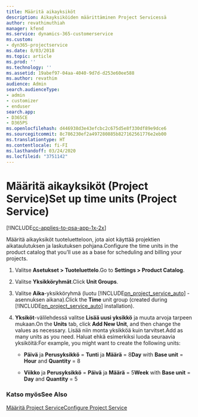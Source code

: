 ```yaml
---
title: Määritä aikayksiköt
description: Aikayksiköiden määrittäminen Project Servicessä
author: revathimuthiah
manager: kfend
ms.service: dynamics-365-customerservice
ms.custom:
- dyn365-projectservice
ms.date: 8/03/2018
ms.topic: article
ms.prod: ''
ms.technology: ''
ms.assetid: 19abef97-04aa-4040-9d7d-d253e60ee588
ms.author: revathim
audience: Admin
search.audienceType:
- admin
- customizer
- enduser
search.app:
- D365CE
- D365PS
ms.openlocfilehash: d446938d3e43efcbc2c675d5e8f330df89e9dce6
ms.sourcegitcommit: 8c786230ef2a497280885b827162561776e2eb00
ms.translationtype: HT
ms.contentlocale: fi-FI
ms.lasthandoff: 03/24/2020
ms.locfileid: "3751142"
---
```

# <a name="set-up-time-units-project-service"></a><span data-ttu-id="10d04-103">Määritä aikayksiköt (Project Service)</span><span class="sxs-lookup"><span data-stu-id="10d04-103">Set up time units (Project Service)</span></span>

[!INCLUDE[cc-applies-to-psa-app-1x-2x](../includes/cc-applies-to-psa-app-1x-2x.md)]

<span data-ttu-id="10d04-104">Määritä aikayksiköt tuoteluetteloon, jota aiot käyttää projektien aikataulutuksen ja laskutuksen pohjana.</span><span class="sxs-lookup"><span data-stu-id="10d04-104">Configure the time units in the product catalog that you’ll use as a base for scheduling and billing your projects.</span></span>  
  
1. <span data-ttu-id="10d04-105">Valitse **Asetukset > Tuoteluettelo**.</span><span class="sxs-lookup"><span data-stu-id="10d04-105">Go to **Settings > Product Catalog**.</span></span>  
  
2. <span data-ttu-id="10d04-106">Valitse **Yksikköryhmät**.</span><span class="sxs-lookup"><span data-stu-id="10d04-106">Click **Unit Groups**.</span></span>  
  
3. <span data-ttu-id="10d04-107">Valitse **Aika**-yksikköryhmä (luotu [!INCLUDE[pn_project_service_auto](../includes/pn-project-service-auto.md)] -asennuksen aikana).</span><span class="sxs-lookup"><span data-stu-id="10d04-107">Click the **Time** unit group (created during [!INCLUDE[pn_project_service_auto](../includes/pn-project-service-auto.md)] installation).</span></span>  
  
4. <span data-ttu-id="10d04-108">**Yksiköt**-välilehdessä valitse **Lisää uusi yksikkö** ja muuta arvoja tarpeen mukaan.</span><span class="sxs-lookup"><span data-stu-id="10d04-108">On the **Units** tab, click **Add New Unit**, and then change the values as necessary.</span></span> <span data-ttu-id="10d04-109">Lisää niin monta yksikköä kuin tarvitset.</span><span class="sxs-lookup"><span data-stu-id="10d04-109">Add as many units as you need.</span></span> <span data-ttu-id="10d04-110">Haluat ehkä esimerkiksi luoda seuraavia yksiköitä:</span><span class="sxs-lookup"><span data-stu-id="10d04-110">For example, you might want to create the following units:</span></span>  
  
   - <span data-ttu-id="10d04-111">**Päivä** ja **Perusyksikkö** = **Tunti** ja **Määrä** = 8</span><span class="sxs-lookup"><span data-stu-id="10d04-111">**Day** with **Base unit** = **Hour** and **Quantity** = 8</span></span>  
  
   - <span data-ttu-id="10d04-112">**Viikko** ja **Perusyksikkö** = **Päivä** ja **Määrä** = 5</span><span class="sxs-lookup"><span data-stu-id="10d04-112">**Week** with **Base unit** = **Day** and **Quantity** = 5</span></span>  
  
### <a name="see-also"></a><span data-ttu-id="10d04-113">Katso myös</span><span class="sxs-lookup"><span data-stu-id="10d04-113">See Also</span></span>  
 [<span data-ttu-id="10d04-114">Määritä Project Service</span><span class="sxs-lookup"><span data-stu-id="10d04-114">Configure Project Service</span></span>](../project-service/configure.md)
